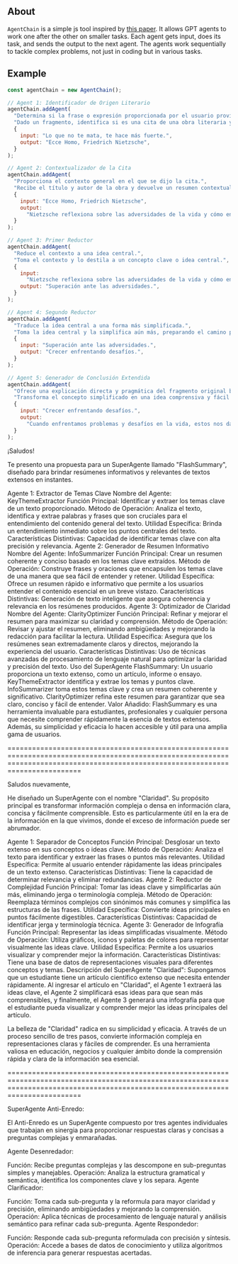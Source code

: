 ## About

`AgentChain` is a simple js tool inspired by [this paper](https://github.com/OpenBMB/ChatDev). It allows GPT agents to work one after the other on smaller tasks.
Each agent gets input, does its task, and sends the output to the next agent.
The agents work sequentially to tackle complex problems, not just in coding but in various tasks.

## Example

```javascript
const agentChain = new AgentChain();

// Agent 1: Identificador de Origen Literario
agentChain.addAgent(
  "Determina si la frase o expresión proporcionada por el usuario proviene de una obra literaria conocida.",
  "Dado un fragmento, identifica si es una cita de una obra literaria y, de ser así, devuelve el título y autor.",
  {
    input: "Lo que no te mata, te hace más fuerte.",
    output: "Ecce Homo, Friedrich Nietzsche",
  }
);

// Agent 2: Contextualizador de la Cita
agentChain.addAgent(
  "Proporciona el contexto general en el que se dijo la cita.",
  "Recibe el título y autor de la obra y devuelve un resumen contextual del fragmento citado.",
  {
    input: "Ecce Homo, Friedrich Nietzsche",
    output:
      "Nietzsche reflexiona sobre las adversidades de la vida y cómo enfrentarlas.",
  }
);

// Agent 3: Primer Reductor
agentChain.addAgent(
  "Reduce el contexto a una idea central.",
  "Toma el contexto y lo destila a un concepto clave o idea central.",
  {
    input:
      "Nietzsche reflexiona sobre las adversidades de la vida y cómo enfrentarlas.",
    output: "Superación ante las adversidades.",
  }
);

// Agent 4: Segundo Reductor
agentChain.addAgent(
  "Traduce la idea central a una forma más simplificada.",
  "Toma la idea central y la simplifica aún más, preparando el camino para una conclusión directa.",
  {
    input: "Superación ante las adversidades.",
    output: "Crecer enfrentando desafíos.",
  }
);

// Agent 5: Generador de Conclusión Extendida
agentChain.addAgent(
  "Ofrece una explicación directa y pragmática del fragmento original basándose en las simplificaciones previas.",
  "Transforma el concepto simplificado en una idea comprensiva y fácil de entender.",
  {
    input: "Crecer enfrentando desafíos.",
    output:
      "Cuando enfrentamos problemas y desafíos en la vida, estos nos dan la oportunidad de aprender, crecer y volvernos más fuertes.",
  }
);
```

¡Saludos!

Te presento una propuesta para un SuperAgente llamado "FlashSummary", diseñado para brindar resúmenes informativos y relevantes de textos extensos en instantes.

Agente 1: Extractor de Temas Clave
Nombre del Agente: KeyThemeExtractor
Función Principal: Identificar y extraer los temas clave de un texto proporcionado.
Método de Operación: Analiza el texto, identifica y extrae palabras y frases que son cruciales para el entendimiento del contenido general del texto.
Utilidad Específica: Brinda un entendimiento inmediato sobre los puntos centrales del texto.
Características Distintivas: Capacidad de identificar temas clave con alta precisión y relevancia.
Agente 2: Generador de Resumen Informativo
Nombre del Agente: InfoSummarizer
Función Principal: Crear un resumen coherente y conciso basado en los temas clave extraídos.
Método de Operación: Construye frases y oraciones que encapsulen los temas clave de una manera que sea fácil de entender y retener.
Utilidad Específica: Ofrece un resumen rápido e informativo que permite a los usuarios entender el contenido esencial en un breve vistazo.
Características Distintivas: Generación de texto inteligente que asegura coherencia y relevancia en los resúmenes producidos.
Agente 3: Optimizador de Claridad
Nombre del Agente: ClarityOptimizer
Función Principal: Refinar y mejorar el resumen para maximizar su claridad y comprensión.
Método de Operación: Revisar y ajustar el resumen, eliminando ambigüedades y mejorando la redacción para facilitar la lectura.
Utilidad Específica: Asegura que los resúmenes sean extremadamente claros y directos, mejorando la experiencia del usuario.
Características Distintivas: Uso de técnicas avanzadas de procesamiento de lenguaje natural para optimizar la claridad y precisión del texto.
Uso del SuperAgente FlashSummary:
Un usuario proporciona un texto extenso, como un artículo, informe o ensayo.
KeyThemeExtractor identifica y extrae los temas y puntos clave.
InfoSummarizer toma estos temas clave y crea un resumen coherente y significativo.
ClarityOptimizer refina este resumen para garantizar que sea claro, conciso y fácil de entender.
Valor Añadido:
FlashSummary es una herramienta invaluable para estudiantes, profesionales y cualquier persona que necesite comprender rápidamente la esencia de textos extensos. Además, su simplicidad y eficacia lo hacen accesible y útil para una amplia gama de usuarios.

====================================================================================================================================================================================

Saludos nuevamente,

He diseñado un SuperAgente con el nombre "Claridad". Su propósito principal es transformar información compleja o densa en información clara, concisa y fácilmente comprensible. Esto es particularmente útil en la era de la información en la que vivimos, donde el exceso de información puede ser abrumador.

Agente 1: Separador de Conceptos
Función Principal: Desglosar un texto extenso en sus conceptos o ideas clave.
Método de Operación: Analiza el texto para identificar y extraer las frases o puntos más relevantes.
Utilidad Específica: Permite al usuario entender rápidamente las ideas principales de un texto extenso.
Características Distintivas: Tiene la capacidad de determinar relevancia y eliminar redundancias.
Agente 2: Reductor de Complejidad
Función Principal: Tomar las ideas clave y simplificarlas aún más, eliminando jerga o terminología compleja.
Método de Operación: Reemplaza términos complejos con sinónimos más comunes y simplifica las estructuras de las frases.
Utilidad Específica: Convierte ideas principales en puntos fácilmente digestibles.
Características Distintivas: Capacidad de identificar jerga y terminología técnica.
Agente 3: Generador de Infografía
Función Principal: Representar las ideas simplificadas visualmente.
Método de Operación: Utiliza gráficos, iconos y paletas de colores para representar visualmente las ideas clave.
Utilidad Específica: Permite a los usuarios visualizar y comprender mejor la información.
Características Distintivas: Tiene una base de datos de representaciones visuales para diferentes conceptos y temas.
Descripción del SuperAgente "Claridad":
Supongamos que un estudiante tiene un artículo científico extenso que necesita entender rápidamente. Al ingresar el artículo en "Claridad", el Agente 1 extraerá las ideas clave, el Agente 2 simplificará esas ideas para que sean más comprensibles, y finalmente, el Agente 3 generará una infografía para que el estudiante pueda visualizar y comprender mejor las ideas principales del artículo.

La belleza de "Claridad" radica en su simplicidad y eficacia. A través de un proceso sencillo de tres pasos, convierte información compleja en representaciones claras y fáciles de comprender. Es una herramienta valiosa en educación, negocios y cualquier ámbito donde la comprensión rápida y clara de la información sea esencial.

====================================================================================================================================================================================

SuperAgente Anti-Enredo:

El Anti-Enredo es un SuperAgente compuesto por tres agentes individuales que trabajan en sinergia para proporcionar respuestas claras y concisas a preguntas complejas y enmarañadas.

Agente Desenredador:

Función: Recibe preguntas complejas y las descompone en sub-preguntas simples y manejables.
Operación: Analiza la estructura gramatical y semántica, identifica los componentes clave y los separa.
Agente Clarificador:

Función: Toma cada sub-pregunta y la reformula para mayor claridad y precisión, eliminando ambigüedades y mejorando la comprensión.
Operación: Aplica técnicas de procesamiento de lenguaje natural y análisis semántico para refinar cada sub-pregunta.
Agente Respondedor:

Función: Responde cada sub-pregunta reformulada con precisión y síntesis.
Operación: Accede a bases de datos de conocimiento y utiliza algoritmos de inferencia para generar respuestas acertadas.
